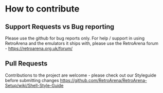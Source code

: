 # How to contribute

## Support Requests vs Bug reporting

Please use the github for bug reports only. For help / support in using RetroArena and the emulators
it ships with, please use the RetroArena forum - https://retroarena.org.uk/forum/

## Pull Requests

Contributions to the project are welcome - please check out our Styleguide before submitting changes
https://github.com/RetroArena/RetroArena-Setup/wiki/Shell-Style-Guide